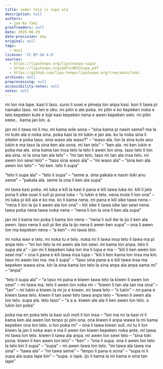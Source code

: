 ```yaml
---
title: seme! telo li supa ala
description: null
authors:
  - jan Ke Tami
proofreaders: null
date: 2025-06-29
date-precision: day
original: null
tags:
  - musi
license: 'CC BY-SA 4.0'
sources:
  - https://liputenpo.org/lipu/nanpa-supa/
  - https://liputenpo.org/pdfs/0032supa.pdf
  - https://github.com/lipu-tenpo/liputenpo.org/tree/main/toki
archives: null
preprocessing: null
accessibility-notes: null
notes: null
---
```

mi lon ma lape. kasi li laso. suno li suwi e pimeja lon anpa kasi. kon li tawa pi namako taso. mi len e oko. mi pilin e ale poka. mi pilin e ko kepeken noka e telo kepeken kute e loje kasi kepeken nena e awen kepeken selo. mi pilin eeee… kama jan kin. a.

jan mi li tawa mi li mu. mi kama wile sona – “sina kama pi nasin seme? ma la mi kute ala e noka sina. poka kasi la mi lukin e jan ala. ko la noka sina li sitelen e poka taso. sina waso ala waso?” – “waso ala. lon la sina kute anu lukin e ma taso la sina ken ala sona. mi tan telo” – “ken ala. mi ken lukin e poka ma ale. sina kama tan insa telo la telo li awen lon sina. taso telo li lon ala sina. ni la sina tan ala telo” – “mi tan telo, taso mi tan ala insa telo. mi awen lon sewi telo” – “taso sina waso ala” – “mi waso ala” – “sina ken ala awen lon telo” – “mi ken. telo li supa”

“telo li supa ala” – “telo li supa” – “seme a. sina pakala e nasin toki anu seme” – “pakala ala. seme la ona li ken ala supa”

mi tawa kasi poka. mi luka e kili la kasi li pana e kili tawa luka mi. kili li jelo pona li sike suwi li suli pi pona luka – “o lukin e telo. nena mute li lon ona” – mi luka pi kili ala e ko ma. ko li kama nena. mi pana e kili sike tawa nena – “nena li lon la ijo li awen ala lon ona” – kili sike li tawa sike tan sewi nena tawa poka nena tawa noka nena – “nena li lon la ona li ken ala supa”

jan mi li kama lon poka li kama lon nena – “nena li suli ike la ijo li ken ala awen. taso nena li suli pi ike ala la ijo nena li awen ken supa” – ona li awen lon ma kepeken nena – “a ken” –  mi tawa telo.

mi noka wan e telo. mi noka tu e telo. noka mi li tawa insa telo li tawa ma pi anpa telo – “mi lon telo la mi awen ala lon sewi. mi kama lon anpa. telo li supa ala a” – jan mi li kepeken luka lon ma li lupa e ma – “kili li ken awen lon sewi ma” – ona li pana e kili tawa insa lupa – “kili li ken kama lon insa ma kin. taso mi awen lon ma. ma li supa” – “taso sina pana a e kili tawa insa ma kepeken wawa sina. kin la sina kama lon telo la sina anpa ala anpa sama mi” – “anpa”

“telo li supa ala” – “a taso mi pana e kiwen tawa telo la kiwen li awen lon sewi” – mi tawa ma. telo li awen lon noka mi – “kiwen li tan ala tan ma sina” – “tan” – mi lukin e kiwen la mi jo e kiwen. mi tawa telo – “o lukin” – mi pana e kiwen tawa telo. kiwen li tan sewi telo tawa anpa telo – “kiwen li awen ala lon telo. supa ala. telo taso” – “a a a. kiwen ale ala li ken awen lon telo. o lukin lon poka”

poka ma en poka telo la kasi suli moli li lon insa – “lon ma mi la kasi ni li kama ken ala awen lon tenpo pi pini ona. ona kiwen li anpa wawa la mi kama kepeken ona lon telo. o lon poka mi” – ona li tawa kiwen suli. mi tu li lon kiwen la jan li noka wan e ma li awen lon kiwen kepeken noka ante. mi tawa. mi tawa lon telo. kiwen li tawa ala anpa. mi awen lon sewi telo – “sina toki pona. kiwen li ken awen lon telo” – “ken” – “ona li supa. ona li awen lon telo la telo kin li supa” – “supa” – mi awen tawa lon telo. “mi tawa ala tawa ma sina” – “tawa ala” – “mi tawa seme” – “tenpo li pana e sona” – “supa ni li supa ala supa lape kin” – “supa. o lape. ijo li kama la mi kama e sina tan lape”
